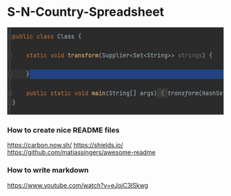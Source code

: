 # S-N-Country-Spreadsheet

![](code-snip.gif)


### How to create nice README files
https://carbon.now.sh/
https://shields.io/
https://github.com/matiassingers/awesome-readme

### How to write markdown
https://www.youtube.com/watch?v=eJojC3lSkwg
